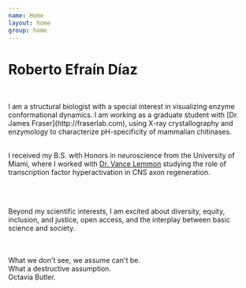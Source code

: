 ```yaml
---
name: Home
layout: home
group: home
---
```

<h1 class="text-center">Roberto Efraín Díaz</h1>
<br>

<p class="lead text-center">
I am a structural biologist with a special interest in visualizing enzyme conformational dynamics. I am working as a graduate student with [Dr. James Fraser](http://fraserlab.com), using X-ray crystallography and enzymology to characterize pH-specificity of mammalian chitinases.

<br>
<br>

I received my B.S. with Honors in neuroscience from the University of Miami, where I worked with [Dr. Vance Lemmon](https://www.lembixlab.net/) studying the role of transcription factor hyperactivation in CNS axon regeneration.

<br>
<br>

Beyond my scientific interests, I am excited about diversity, equity, inclusion, and justice, open access, and the interplay between basic science and society.
</p>
<br>
<br>

<footer class="text-center">
  What we don't see, we assume can't be. <br> What a destructive assumption.
  <footer class="blockquote-footer">Octavia Butler.

